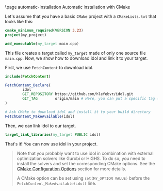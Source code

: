 \page automatic-installation Automatic installation with CMake

Let's assume that you have a basic `CMake` project with a `CMakeLists.txt` that looks like this:

```cmake 
cmake_minimum_required(VERSION 3.23)
project(my_project)

add_executable(my_target main.cpp)
```

This file creates a target called `my_target` made of only one source file `main.cpp`.
Now, we show how to download idol and link it to your target.

First, we use `FetchContent` to download idol.

```cmake
include(FetchContent)

FetchContent_Declare(
        idol
        GIT_REPOSITORY https://github.com/hlefebvr/idol.git
        GIT_TAG        origin/main # Here, you can put a specific tag (e.g., v1.0.0) or a commit hash
)

# Ask CMake to download idol and install it to your build directory
FetchContent_MakeAvailable(idol)
```

Then, we can link idol to our target.

```cmake
target_link_libraries(my_target PUBLIC idol)
```

That's it! You can now use idol in your project.

> Note that you probably want to use idol in combination with external optimization solvers like Gurobi or HiGHS.
> To do so, you need to install the solvers and set the corresponding CMake options.
> See the [CMake Configuration Options](#cmake-configuration-options) section for more details.
>
> A CMake option can be set using `set(MY_OPTION VALUE)` before the `FetchContent_MakeAvailable(idol)` line.
